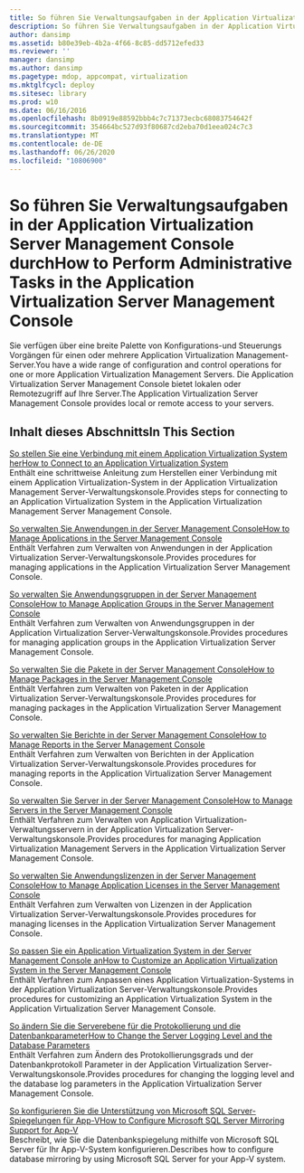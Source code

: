 ```yaml
---
title: So führen Sie Verwaltungsaufgaben in der Application Virtualization Server Management Console durch
description: So führen Sie Verwaltungsaufgaben in der Application Virtualization Server Management Console durch
author: dansimp
ms.assetid: b80e39eb-4b2a-4f66-8c85-dd5712efed33
ms.reviewer: ''
manager: dansimp
ms.author: dansimp
ms.pagetype: mdop, appcompat, virtualization
ms.mktglfcycl: deploy
ms.sitesec: library
ms.prod: w10
ms.date: 06/16/2016
ms.openlocfilehash: 8b0919e88592bbb4c7c71373ecbc68083754642f
ms.sourcegitcommit: 354664bc527d93f80687cd2eba70d1eea024c7c3
ms.translationtype: MT
ms.contentlocale: de-DE
ms.lasthandoff: 06/26/2020
ms.locfileid: "10806900"
---
```

# <span data-ttu-id="7947e-103">So führen Sie Verwaltungsaufgaben in der Application Virtualization Server Management Console durch</span><span class="sxs-lookup"><span data-stu-id="7947e-103">How to Perform Administrative Tasks in the Application Virtualization Server Management Console</span></span>


<span data-ttu-id="7947e-104">Sie verfügen über eine breite Palette von Konfigurations-und Steuerungs Vorgängen für einen oder mehrere Application Virtualization Management-Server.</span><span class="sxs-lookup"><span data-stu-id="7947e-104">You have a wide range of configuration and control operations for one or more Application Virtualization Management Servers.</span></span> <span data-ttu-id="7947e-105">Die Application Virtualization Server Management Console bietet lokalen oder Remotezugriff auf Ihre Server.</span><span class="sxs-lookup"><span data-stu-id="7947e-105">The Application Virtualization Server Management Console provides local or remote access to your servers.</span></span>

## <span data-ttu-id="7947e-106">Inhalt dieses Abschnitts</span><span class="sxs-lookup"><span data-stu-id="7947e-106">In This Section</span></span>


<a href="" id="how-to-connect-to-an-application-virtualization-system"></a>[<span data-ttu-id="7947e-107">So stellen Sie eine Verbindung mit einem Application Virtualization System her</span><span class="sxs-lookup"><span data-stu-id="7947e-107">How to Connect to an Application Virtualization System</span></span>](how-to-connect-to-an-application-virtualization-system.md)  
<span data-ttu-id="7947e-108">Enthält eine schrittweise Anleitung zum Herstellen einer Verbindung mit einem Application Virtualization-System in der Application Virtualization Management Server-Verwaltungskonsole.</span><span class="sxs-lookup"><span data-stu-id="7947e-108">Provides steps for connecting to an Application Virtualization System in the Application Virtualization Management Server Management Console.</span></span>

<a href="" id="how-to-manage-applications-in-the-server-management-console"></a>[<span data-ttu-id="7947e-109">So verwalten Sie Anwendungen in der Server Management Console</span><span class="sxs-lookup"><span data-stu-id="7947e-109">How to Manage Applications in the Server Management Console</span></span>](how-to-manage-applications-in-the-server-management-console.md)  
<span data-ttu-id="7947e-110">Enthält Verfahren zum Verwalten von Anwendungen in der Application Virtualization Server-Verwaltungskonsole.</span><span class="sxs-lookup"><span data-stu-id="7947e-110">Provides procedures for managing applications in the Application Virtualization Server Management Console.</span></span>

<a href="" id="how-to-manage-application-groups-in-the-server-management-console"></a>[<span data-ttu-id="7947e-111">So verwalten Sie Anwendungsgruppen in der Server Management Console</span><span class="sxs-lookup"><span data-stu-id="7947e-111">How to Manage Application Groups in the Server Management Console</span></span>](how-to-manage-application-groups-in-the-server-management-console.md)  
<span data-ttu-id="7947e-112">Enthält Verfahren zum Verwalten von Anwendungsgruppen in der Application Virtualization Server-Verwaltungskonsole.</span><span class="sxs-lookup"><span data-stu-id="7947e-112">Provides procedures for managing application groups in the Application Virtualization Server Management Console.</span></span>

<a href="" id="how-to-manage-packages-in-the-server-management-console"></a>[<span data-ttu-id="7947e-113">So verwalten Sie die Pakete in der Server Management Console</span><span class="sxs-lookup"><span data-stu-id="7947e-113">How to Manage Packages in the Server Management Console</span></span>](how-to-manage-packages-in-the-server-management-console.md)  
<span data-ttu-id="7947e-114">Enthält Verfahren zum Verwalten von Paketen in der Application Virtualization Server-Verwaltungskonsole.</span><span class="sxs-lookup"><span data-stu-id="7947e-114">Provides procedures for managing packages in the Application Virtualization Server Management Console.</span></span>

<a href="" id="how-to-manage-reports-in-the-server-management-console"></a>[<span data-ttu-id="7947e-115">So verwalten Sie Berichte in der Server Management Console</span><span class="sxs-lookup"><span data-stu-id="7947e-115">How to Manage Reports in the Server Management Console</span></span>](how-to-manage-reports-in-the-server-management-console.md)  
<span data-ttu-id="7947e-116">Enthält Verfahren zum Verwalten von Berichten in der Application Virtualization Server-Verwaltungskonsole.</span><span class="sxs-lookup"><span data-stu-id="7947e-116">Provides procedures for managing reports in the Application Virtualization Server Management Console.</span></span>

<a href="" id="how-to-manage-servers-in-the-server-management-console"></a>[<span data-ttu-id="7947e-117">So verwalten Sie Server in der Server Management Console</span><span class="sxs-lookup"><span data-stu-id="7947e-117">How to Manage Servers in the Server Management Console</span></span>](how-to-manage-servers-in-the-server-management-console.md)  
<span data-ttu-id="7947e-118">Enthält Verfahren zum Verwalten von Application Virtualization-Verwaltungsservern in der Application Virtualization Server-Verwaltungskonsole.</span><span class="sxs-lookup"><span data-stu-id="7947e-118">Provides procedures for managing Application Virtualization Management Servers in the Application Virtualization Server Management Console.</span></span>

<a href="" id="how-to-manage-application-licenses-in-the-server-management-console"></a>[<span data-ttu-id="7947e-119">So verwalten Sie Anwendungslizenzen in der Server Management Console</span><span class="sxs-lookup"><span data-stu-id="7947e-119">How to Manage Application Licenses in the Server Management Console</span></span>](how-to-manage-application-licenses-in-the-server-management-console.md)  
<span data-ttu-id="7947e-120">Enthält Verfahren zum Verwalten von Lizenzen in der Application Virtualization Server-Verwaltungskonsole.</span><span class="sxs-lookup"><span data-stu-id="7947e-120">Provides procedures for managing licenses in the Application Virtualization Server Management Console.</span></span>

<a href="" id="how-to-customize-an-application-virtualization-system-in-the-server-management-console"></a>[<span data-ttu-id="7947e-121">So passen Sie ein Application Virtualization System in der Server Management Console an</span><span class="sxs-lookup"><span data-stu-id="7947e-121">How to Customize an Application Virtualization System in the Server Management Console</span></span>](how-to-customize-an-application-virtualization-system-in-the-server-management-console.md)  
<span data-ttu-id="7947e-122">Enthält Verfahren zum Anpassen eines Application Virtualization-Systems in der Application Virtualization Server-Verwaltungskonsole.</span><span class="sxs-lookup"><span data-stu-id="7947e-122">Provides procedures for customizing an Application Virtualization System in the Application Virtualization Server Management Console.</span></span>

<a href="" id="how-to-change-the-server-logging-level-and-the-database-parameters"></a>[<span data-ttu-id="7947e-123">So ändern Sie die Serverebene für die Protokollierung und die Datenbankparameter</span><span class="sxs-lookup"><span data-stu-id="7947e-123">How to Change the Server Logging Level and the Database Parameters</span></span>](how-to-change-the-server-logging-level-and-the-database-parameters.md)  
<span data-ttu-id="7947e-124">Enthält Verfahren zum Ändern des Protokollierungsgrads und der Datenbankprotokoll Parameter in der Application Virtualization Server-Verwaltungskonsole.</span><span class="sxs-lookup"><span data-stu-id="7947e-124">Provides procedures for changing the logging level and the database log parameters in the Application Virtualization Server Management Console.</span></span>

<a href="" id="how-to-configure-microsoft-sql-server-mirroring-support-for-app-v"></a>[<span data-ttu-id="7947e-125">So konfigurieren Sie die Unterstützung von Microsoft SQL Server-Spiegelungen für App-V</span><span class="sxs-lookup"><span data-stu-id="7947e-125">How to Configure Microsoft SQL Server Mirroring Support for App-V</span></span>](how-to-configure-microsoft-sql-server-mirroring-support-for-app-v.md)  
<span data-ttu-id="7947e-126">Beschreibt, wie Sie die Datenbankspiegelung mithilfe von Microsoft SQL Server für Ihr App-V-System konfigurieren.</span><span class="sxs-lookup"><span data-stu-id="7947e-126">Describes how to configure database mirroring by using Microsoft SQL Server for your App-V system.</span></span>

 

 





